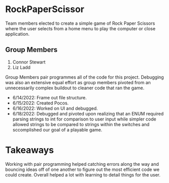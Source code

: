 # RockPaperScissor

Team members elected to create a simple game of Rock Paper Scissors where the user selects from a home menu to play the computer or close application.

## Group Members
1. Connor Stewart 
2. Liz Ladd

Group Members pair programmes all of the code for this project. Debugging was also an extensive equal effort as group members pivoted from an unnecessarily complex buildout to cleaner code that ran the game.

- 6/14/2022: Frame out file structure.
- 6/15/2022: Created Pocos.
- 6/16/2022: Worked on UI and debugged.
- 6/18/2022: Debugged and pivoted upon realizing that an ENUM required parsing strings to int for comparison to user input while simpler code allowed strings to be compared to strings within the switches and sccomplished our goal of a playable game.

# Takeaways
Working with pair programming helped catching errors along the way and bouncing ideas off of one another to figure out the most efficient code we could create. Overall helped a lot with learning to detail things for the user.
